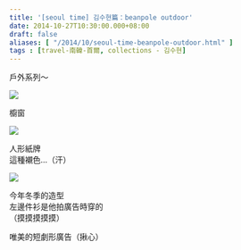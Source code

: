 ```yaml
---
title: '[seoul time] 김수현篇：beanpole outdoor'
date: 2014-10-27T10:30:00.000+08:00
draft: false
aliases: [ "/2014/10/seoul-time-beanpole-outdoor.html" ]
tags : [travel-南韓-首爾, collections - 김수현]
---
```


戶外系列～  

![](/images/seoulkshbeanpole1.jpg)

櫥窗  

![](/images/seoulkshbeanpole2.jpg)

人形紙牌  
這種襯色...（汗）  

![](/images/seoulkshbeanpole.jpg)

今年冬季的造型  
左邊件衫是他拍廣告時穿的  
（摸摸摸摸摸）  

唯美的短劇形廣告（揪心）
